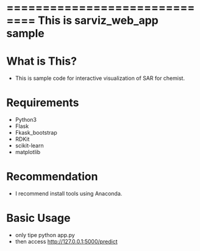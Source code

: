 ==============================
This is sarviz_web_app sample
==============================

What is This?
==============

 - This is sample code for interactive visualization of SAR for chemist.
 

Requirements
==============

 - Python3
 - Flask
 - Fkask_bootstrap
 - RDKit
 - scikit-learn
 - matplotlib

Recommendation
================

 - I recommend install tools using Anaconda.

Basic Usage
============

 - only tipe python app.py
 - then access http://127.0.0.1:5000/predict
